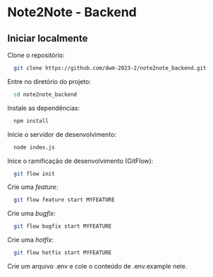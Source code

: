 ﻿# Note2Note - Backend

## Iniciar localmente

Clone o repositório:

```bash
  git clone https://github.com/dwm-2023-2/note2note_backend.git
```

Entre no diretório do projeto:
```bash
  cd note2note_backend
```

Instale as dependências:
```bash
  npm install
```

Inicie o servidor de desenvolvimento:
```bash
  node index.js
```

Inice o ramificação de desenvolvimento (GitFlow):
```bash
  git flow init
```
Crie uma *feature*:
```bash
  git flow feature start MYFEATURE
```

Crie uma *bugfix*:
```bash
  git flow bugfix start MYFEATURE
```

Crie uma *hotfix*:
```bash
  git flow hotfix start MYFEATURE
```

Crie um arquivo .env e cole o conteúdo de .env.example nele.